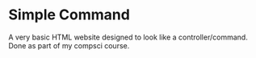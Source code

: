 # Simple Command

A very basic HTML website designed to look like a controller/command. Done as part of my compsci course.

